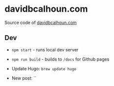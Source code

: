 # davidbcalhoun.com

Source code of [davidbcalhoun.com](https://www.davidbcalhoun.com/)

## Dev

- `npm start` - runs local dev server
- `npm run build` - builds to `/docs` for Github pages

- Update Hugo: `brew update hugo`
- New post: ``
